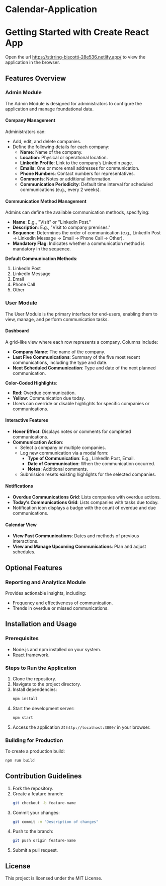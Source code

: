 # Calendar-Application
# Getting Started with Create React App

Open the url https://stirring-biscotti-28e536.netlify.app/ to view the application in the browser.


## Features Overview

### Admin Module

The Admin Module is designed for administrators to configure the application and manage foundational data.

#### Company Management
Administrators can:
- Add, edit, and delete companies.
- Define the following details for each company:
  - **Name**: Name of the company.
  - **Location**: Physical or operational location.
  - **LinkedIn Profile**: Link to the company’s LinkedIn page.
  - **Emails**: One or more email addresses for communication.
  - **Phone Numbers**: Contact numbers for representatives.
  - **Comments**: Notes or additional information.
  - **Communication Periodicity**: Default time interval for scheduled communications (e.g., every 2 weeks).

#### Communication Method Management
Admins can define the available communication methods, specifying:
- **Name**: E.g., "Visit" or "LinkedIn Post."
- **Description**: E.g., "Visit to company premises."
- **Sequence**: Determines the order of communication (e.g., LinkedIn Post → LinkedIn Message → Email → Phone Call → Other).
- **Mandatory Flag**: Indicates whether a communication method is mandatory in the sequence.

**Default Communication Methods**:
1. LinkedIn Post
2. LinkedIn Message
3. Email
4. Phone Call
5. Other

### User Module

The User Module is the primary interface for end-users, enabling them to view, manage, and perform communication tasks.

#### Dashboard
A grid-like view where each row represents a company. Columns include:
- **Company Name**: The name of the company.
- **Last Five Communications**: Summary of the five most recent communications, including the type and date.
- **Next Scheduled Communication**: Type and date of the next planned communication.

**Color-Coded Highlights**:
- **Red**: Overdue communication.
- **Yellow**: Communication due today.
- Users can override or disable highlights for specific companies or communications.

#### Interactive Features
- **Hover Effect**: Displays notes or comments for completed communications.
- **Communication Action**:
  - Select a company or multiple companies.
  - Log new communication via a modal form:
    - **Type of Communication**: E.g., LinkedIn Post, Email.
    - **Date of Communication**: When the communication occurred.
    - **Notes**: Additional comments.
  - Submission resets existing highlights for the selected companies.

#### Notifications
- **Overdue Communications Grid**: Lists companies with overdue actions.
- **Today’s Communications Grid**: Lists companies with tasks due today.
- Notification icon displays a badge with the count of overdue and due communications.

#### Calendar View
- **View Past Communications**: Dates and methods of previous interactions.
- **View and Manage Upcoming Communications**: Plan and adjust schedules.

## Optional Features

### Reporting and Analytics Module
Provides actionable insights, including:
- Frequency and effectiveness of communication.
- Trends in overdue or missed communications.

## Installation and Usage

### Prerequisites
- Node.js and npm installed on your system.
- React framework.

### Steps to Run the Application
1. Clone the repository.
2. Navigate to the project directory.
3. Install dependencies:
   ```bash
   npm install
   ```
4. Start the development server:
   ```bash
   npm start
   ```
5. Access the application at `http://localhost:3000/` in your browser.

### Building for Production
To create a production build:
```bash
npm run build
```

## Contribution Guidelines
1. Fork the repository.
2. Create a feature branch:
   ```bash
   git checkout -b feature-name
   ```
3. Commit your changes:
   ```bash
   git commit -m "Description of changes"
   ```
4. Push to the branch:
   ```bash
   git push origin feature-name
   ```
5. Submit a pull request.

## License
This project is licensed under the MIT License.

